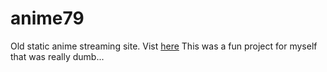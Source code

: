 # anime79
Old static anime streaming site. Vist [here](https://dishit79.github.io/anime79/)
This was a fun project for myself that was really dumb... 
